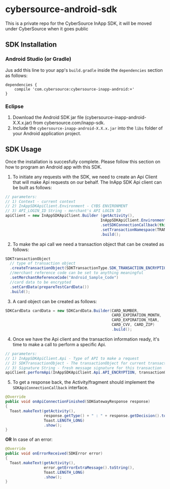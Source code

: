 # cybersource-android-sdk
This is a private repo for the CyberSource InApp SDK, it will be moved under CyberSource when it goes public

## SDK Installation

### Android Studio (or Gradle)

Jus add this line to your app's `build.gradle` inside the `dependencies` section as follows:

    dependencies {
        compile 'com.cybersource:cybersource-inapp-android:+'
    }

### Eclipse

1. Download the Android SDK jar file (cybersource-inapp-android-X.X.x.jar) from cybersource.com/inapp-sdk.
3. Include the `cybersource-inapp-android-X.X.x.jar` into the `libs` folder of your Android application project.


## SDK Usage
Once the installation is succesfully complete. Please follow this section on how to program an Android app with this SDK.

1) To initiate any requests with the SDK, we need to create an Api Client that will make Api requests on our behalf.
The InApp SDK Api client can be built as follows:

```java
// parameters:
// 1) Context - current context
// 2) InAppSDKApiClient.Environment - CYBS ENVIRONMENT
// 3) API_LOGIN_ID String - merchant's API LOGIN ID 
apiClient = new InAppSDKApiClient.Builder (getActivity(),
                                          InAppSDKApiClient.Environment.ENV_TEST, API_LOGIN_ID) 
                                          .setSDKConnectionCallback(this) // receive callbacks for connection results
                                          .setTransactionNamespace(TRANSACT_NAMESPACE) // optional
                                          .build();
```

2) To make the api call we need a transaction object that can be created as follows:

```java
SDKTransactionObject 
  // type of transaction object 
  .createTransactionObject(SDKTransactionType.SDK_TRANSACTION_ENCRYPTION)
  //merchant reference code can be set to anything meaningful
  .setMerchantReferenceCode("Android_Sample_Code")
  //card data to be encrypted
  .setCardData(prepareTestCardData())
  .build();
```

3) A card object can be created as follows:

```java
SDKCardData cardData = new SDKCardData.Builder(CARD_NUMBER,
                                               CARD_EXPIRATION_MONTH,
                                               CARD_EXPIRATION_YEAR,
                                               CARD_CVV, CARD_ZIP)
                                               .build();
```

4) Once we have the Api client and the transaction information ready, it's time to make a call to perform a specific Api.

```java
// parameters: 
// 1) InAppSDKApiClient.Api - Type of API to make a request
// 2) SDKTransactionObject - The transactionObject for current transaction
// 3) Signature String - fresh message signature for this transaction
apiClient.performApi(InAppSDKApiClient.Api.API_ENCRYPTION, transactionObject, generateSignature(transactionObject));
```

5) To get a response back, the Activity/fragment should implement the `SDKApiConnectionCallback` interface.

```java
@Override
public void onApiConnectionFinished(SDKGatewayResponse response) 
{ 
  Toast.makeText(getActivity(), 
                 response.getType() + " : " + response.getDecision().toString(),
                 Toast.LENGTH_LONG)
                 .show();
}
```
**OR**
In case of an error:

```java
@Override
public void onErrorReceived(SDKError error) 
{ 
  Toast.makeText(getActivity(), 
                 error.getErrorExtraMessage().toString(),
                 Toast.LENGTH_LONG)
                 .show();
}
```
